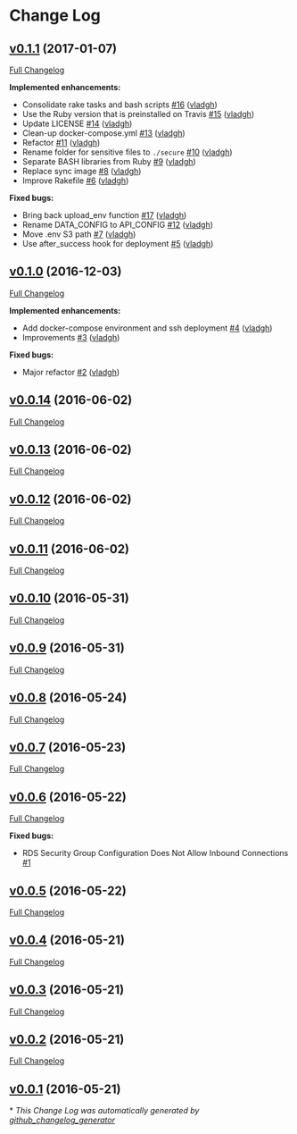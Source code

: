 # Change Log

## [v0.1.1](https://github.com/vghn/stack/tree/v0.1.1) (2017-01-07)
[Full Changelog](https://github.com/vghn/stack/compare/v0.1.0...v0.1.1)

**Implemented enhancements:**

- Consolidate rake tasks and bash scripts [\#16](https://github.com/vghn/stack/pull/16) ([vladgh](https://github.com/vladgh))
- Use the Ruby version that is preinstalled on Travis [\#15](https://github.com/vghn/stack/pull/15) ([vladgh](https://github.com/vladgh))
- Update LICENSE [\#14](https://github.com/vghn/stack/pull/14) ([vladgh](https://github.com/vladgh))
- Clean-up docker-compose.yml [\#13](https://github.com/vghn/stack/pull/13) ([vladgh](https://github.com/vladgh))
- Refactor [\#11](https://github.com/vghn/stack/pull/11) ([vladgh](https://github.com/vladgh))
- Rename folder for sensitive files to `./secure` [\#10](https://github.com/vghn/stack/pull/10) ([vladgh](https://github.com/vladgh))
- Separate BASH libraries from Ruby [\#9](https://github.com/vghn/stack/pull/9) ([vladgh](https://github.com/vladgh))
- Replace sync image [\#8](https://github.com/vghn/stack/pull/8) ([vladgh](https://github.com/vladgh))
- Improve Rakefile [\#6](https://github.com/vghn/stack/pull/6) ([vladgh](https://github.com/vladgh))

**Fixed bugs:**

- Bring back upload\_env function [\#17](https://github.com/vghn/stack/pull/17) ([vladgh](https://github.com/vladgh))
- Rename DATA\_CONFIG to API\_CONFIG [\#12](https://github.com/vghn/stack/pull/12) ([vladgh](https://github.com/vladgh))
- Move .env S3 path [\#7](https://github.com/vghn/stack/pull/7) ([vladgh](https://github.com/vladgh))
- Use after\_success hook for deployment [\#5](https://github.com/vghn/stack/pull/5) ([vladgh](https://github.com/vladgh))

## [v0.1.0](https://github.com/vghn/stack/tree/v0.1.0) (2016-12-03)
[Full Changelog](https://github.com/vghn/stack/compare/v0.0.14...v0.1.0)

**Implemented enhancements:**

- Add docker-compose environment and ssh deployment [\#4](https://github.com/vghn/stack/pull/4) ([vladgh](https://github.com/vladgh))
- Improvements [\#3](https://github.com/vghn/stack/pull/3) ([vladgh](https://github.com/vladgh))

**Fixed bugs:**

- Major refactor [\#2](https://github.com/vghn/stack/pull/2) ([vladgh](https://github.com/vladgh))

## [v0.0.14](https://github.com/vghn/stack/tree/v0.0.14) (2016-06-02)
[Full Changelog](https://github.com/vghn/stack/compare/v0.0.13...v0.0.14)

## [v0.0.13](https://github.com/vghn/stack/tree/v0.0.13) (2016-06-02)
[Full Changelog](https://github.com/vghn/stack/compare/v0.0.12...v0.0.13)

## [v0.0.12](https://github.com/vghn/stack/tree/v0.0.12) (2016-06-02)
[Full Changelog](https://github.com/vghn/stack/compare/v0.0.11...v0.0.12)

## [v0.0.11](https://github.com/vghn/stack/tree/v0.0.11) (2016-06-02)
[Full Changelog](https://github.com/vghn/stack/compare/v0.0.10...v0.0.11)

## [v0.0.10](https://github.com/vghn/stack/tree/v0.0.10) (2016-05-31)
[Full Changelog](https://github.com/vghn/stack/compare/v0.0.9...v0.0.10)

## [v0.0.9](https://github.com/vghn/stack/tree/v0.0.9) (2016-05-31)
[Full Changelog](https://github.com/vghn/stack/compare/v0.0.8...v0.0.9)

## [v0.0.8](https://github.com/vghn/stack/tree/v0.0.8) (2016-05-24)
[Full Changelog](https://github.com/vghn/stack/compare/v0.0.7...v0.0.8)

## [v0.0.7](https://github.com/vghn/stack/tree/v0.0.7) (2016-05-23)
[Full Changelog](https://github.com/vghn/stack/compare/v0.0.6...v0.0.7)

## [v0.0.6](https://github.com/vghn/stack/tree/v0.0.6) (2016-05-22)
[Full Changelog](https://github.com/vghn/stack/compare/v0.0.5...v0.0.6)

**Fixed bugs:**

- RDS Security Group Configuration Does Not Allow Inbound Connections [\#1](https://github.com/vghn/stack/issues/1)

## [v0.0.5](https://github.com/vghn/stack/tree/v0.0.5) (2016-05-22)
[Full Changelog](https://github.com/vghn/stack/compare/v0.0.4...v0.0.5)

## [v0.0.4](https://github.com/vghn/stack/tree/v0.0.4) (2016-05-21)
[Full Changelog](https://github.com/vghn/stack/compare/v0.0.3...v0.0.4)

## [v0.0.3](https://github.com/vghn/stack/tree/v0.0.3) (2016-05-21)
[Full Changelog](https://github.com/vghn/stack/compare/v0.0.2...v0.0.3)

## [v0.0.2](https://github.com/vghn/stack/tree/v0.0.2) (2016-05-21)
[Full Changelog](https://github.com/vghn/stack/compare/v0.0.1...v0.0.2)

## [v0.0.1](https://github.com/vghn/stack/tree/v0.0.1) (2016-05-21)


\* *This Change Log was automatically generated by [github_changelog_generator](https://github.com/skywinder/Github-Changelog-Generator)*